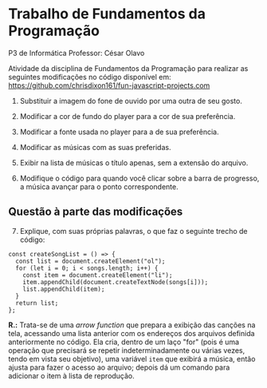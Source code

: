 # Trabalho de Fundamentos da Programação
P3 de Informática
Professor: César Olavo

Atividade da disciplina de Fundamentos da Programação para realizar as seguintes modificações no código disponível em: https://github.com/chrisdixon161/fun-javascript-projects.com

1. Substituir a imagem do fone de ouvido por uma outra de seu gosto.

2. Modificar a cor de fundo do player para a cor de sua preferência.

3. Modificar a fonte usada no player para a de sua preferência.

4. Modificar as músicas com as suas preferidas. 

5. Exibir na lista de músicas o título apenas, sem a extensão do arquivo.

6. Modifique o código para quando você clicar sobre a barra de progresso, a música avançar para o ponto correspondente.

## Questão à parte das modificações

7. Explique, com suas próprias palavras, o que faz o seguinte trecho de código:
```
const createSongList = () => {
  const list = document.createElement("ol");
  for (let i = 0; i < songs.length; i++) {
    const item = document.createElement("li");
    item.appendChild(document.createTextNode(songs[i]));
    list.appendChild(item);
  }
  return list;
};
```
<b>R.:</b> Trata-se de uma <i>arrow function</i> que prepara a exibição das canções na tela, acessando uma lista anterior com os endereços dos arquivos definida anteriormente no código. Ela cria, dentro de um laço "for" (pois é uma operação que precisará se repetir indeterminadamente ou várias vezes, tendo em vista seu objetivo), uma variável ```item``` que exibirá a música, então ajusta para fazer o acesso ao arquivo; depois dá um comando para adicionar o item à lista de reprodução.
